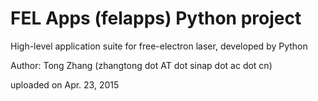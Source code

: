FEL Apps (felapps) Python project
=================================

High-level application suite for free-electron laser, developed by Python

Author: Tong Zhang (zhangtong dot AT dot sinap dot ac dot cn)

uploaded on Apr. 23, 2015
